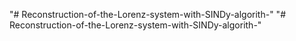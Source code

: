 "# Reconstruction-of-the-Lorenz-system-with-SINDy-algorith-" 
"# Reconstruction-of-the-Lorenz-system-with-SINDy-algorith-" 
